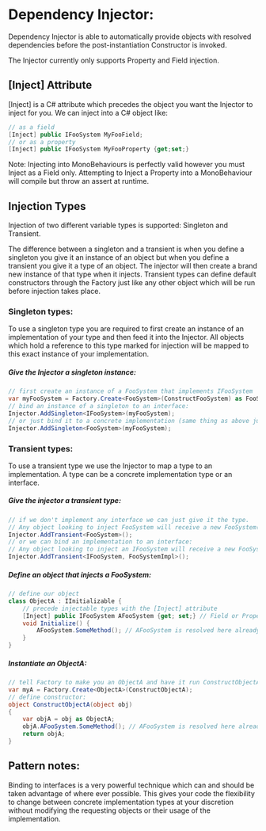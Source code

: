 # Dependency Injector:

Dependency Injector is able to automatically provide objects with resolved dependencies before the post-instantiation Constructor is invoked.

The Injector currently only supports Property and Field injection.

## [Inject] Attribute
[Inject] is a C# attribute which precedes the object you want the Injector to inject for you.
We can inject into a C# object like:
```csharp
// as a field
[Inject] public IFooSystem MyFooField;
// or as a property
[Inject] public IFooSystem MyFooProperty {get;set;}
```
Note: Injecting into MonoBehaviours is perfectly valid however you must Inject as a Field only.  Attempting to Inject a Property into a MonoBehaviour will compile but throw an assert at runtime.

## Injection Types
Injection of two different variable types is supported:  Singleton and Transient.  

The difference between a singleton and a transient is when you define a singleton you give it an instance of an object but when you define a transient you give it a type of an object.  The injector will then create a brand new instance of that type when it injects.  Transient types can define default constructors through the Factory just like any other object which will be run before injection takes place.

### Singleton types:
To use a singleton type you are required to first create an instance of an implementation of your type and then feed it into the Injector.  All objects which hold a reference to this type marked for injection will be mapped to this exact instance of your implementation.

##### Give the Injector a singleton instance:
```csharp
// first create an instance of a FooSystem that implements IFooSystem
var myFooSystem = Factory.Create<FooSystem>(ConstructFooSystem) as FooSystem;
// bind an instance of a singleton to an interface:
Injector.AddSingleton<IFooSystem>(myFooSystem);
// or just bind it to a concrete implementation (same thing as above just less extensible and flexible)
Injector.AddSingleton<FooSystem>(myFooSystem);
```

### Transient types:
To use a transient type we use the Injector to map a type to an implementation.  A type can be a concrete implementation type or an interface.

##### Give the injector a transient type:
```csharp
// if we don't implement any interface we can just give it the type.
// Any object looking to inject FooSystem will receive a new FooSystem()
Injector.AddTransient<FooSystem>();
// or we can bind an implementation to an interface:
// Any object looking to inject an IFooSystem will receive a new FooSystemImpl()
Injector.AddTransient<IFooSystem, FooSystemImpl>();
```

##### Define an object that injects a FooSystem:
```csharp
// define our object
class ObjectA : IInitializable {
    // precede injectable types with the [Inject] attribute
    [Inject] public IFooSystem AFooSystem {get; set;} // Field or Property injection is valid here
    void Initialize() {
        AFooSystem.SomeMethod(); // AFooSystem is resolved here already assuming ObjectA was created by Factory
    }
}
```
##### Instantiate an ObjectA:
```csharp
// tell Factory to make you an ObjectA and have it run ConstructObjectA on it
var myA = Factory.Create<ObjectA>(ConstructObjectA);
// define constructor:
object ConstructObjectA(object obj)
{
    var objA = obj as ObjectA;
    objA.AFooSystem.SomeMethod(); // AFooSystem is resolved here already and we can use it if we need to
    return objA;
}
```

## Pattern notes:
Binding to interfaces is a very powerful technique which can and should be taken advantage of where ever possible.  This gives your code the flexibility to change between concrete implementation types at your discretion without modifying the requesting objects or their usage of the implementation.